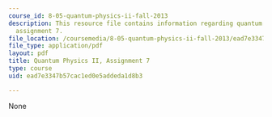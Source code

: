 ```yaml
---
course_id: 8-05-quantum-physics-ii-fall-2013
description: This resource file contains information regarding quantum physics II,
  assignment 7.
file_location: /coursemedia/8-05-quantum-physics-ii-fall-2013/ead7e3347b57cac1ed0e5addeda1d8b3_MIT8_05F13_ps7.pdf
file_type: application/pdf
layout: pdf
title: Quantum Physics II, Assignment 7
type: course
uid: ead7e3347b57cac1ed0e5addeda1d8b3

---
```

None